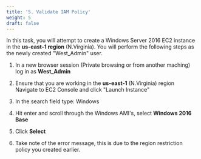 ```yaml
---
title: '5. Validate IAM Policy'
weight: 5
draft: false
---
```


In this task, you will attempt to create a Windows Server 2016 EC2
instance in the **us-east-1 region** (N.Virginia). You will perform the
following steps as the newly created "West_Admin" user.

1.  In a new browser session (Private browsing or from another maching)
    log in as **West_Admin**

2.  Ensure that you are working in the **us-east-1** (N.Virginia) region
    Navigate to EC2 Console and click "Launch Instance"

3.  In the search field type: Windows

4.  Hit enter and scroll through the Windows AMI's, select **Windows
    2016 Base**

5.  Click **Select**

6.  Take note of the error message, this is due to the region
    restriction policy you created earlier.
